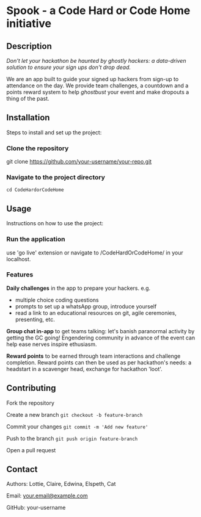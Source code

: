 # Spook - a Code Hard or Code Home initiative

## Description

*Don't let your hackathon be haunted by ghostly hackers: a data-driven solution to ensure your sign ups don't drop dead.*

We are an app built to guide your signed up hackers from sign-up to attendance on the day. We provide team challenges, a countdown and a points reward system to help *ghostbust* your event and make dropouts a thing of the past.




## Installation

Steps to install and set up the project:

### Clone the repository
git clone https://github.com/your-username/your-repo.git

 ### Navigate to the project directory

`cd CodeHardorCodeHome`

## Usage

Instructions on how to use the project:

### Run the application

use 'go live' extension or navigate to /CodeHardOrCodeHome/ in your localhost.

### Features

**Daily challenges** in the app to prepare your hackers. e.g.
* multiple choice coding questions
* prompts to set up a whatsApp group, introduce yourself
* read a link to an educational resources on git, agile ceremonies, presenting, etc.

**Group chat in-app** to get teams talking: let's banish paranormal activity by getting the GC going! Engendering community in advance of the event can help ease nerves inspire ethusiasm.

**Reward points** to be earned through team interactions and challenge completion. Reward points can then be used as per hackathon's needs: a headstart in a scavenger head, exchange for hackathon 'loot'.


## Contributing

Fork the repository

Create a new branch `git checkout -b feature-branch`

Commit your changes `git commit -m 'Add new feature'`

Push to the branch `git push origin feature-branch`

Open a pull request



## Contact

Authors: Lottie, Claire, Edwina, Elspeth, Cat

Email: your.email@example.com

GitHub: your-username